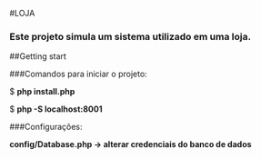 #LOJA
### Este projeto simula um sistema utilizado em uma loja.

##Getting start

###Comandos para iniciar o projeto:

$ **php install.php**

$ **php -S localhost:8001**

###Configurações:

**config/Database.php -> alterar credenciais do banco de dados**

